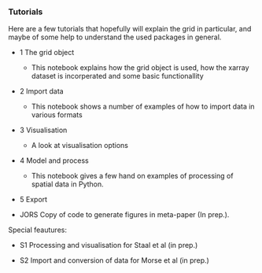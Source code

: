 ### Tutorials

Here are a few tutorials that hopefully will explain the grid in particular, and maybe of some help to understand the used packages in general. 

 - 1 The grid object
   - This notebook explains how the grid object is used, how the xarray dataset is incorperated and some basic functionallity
  
 - 2 Import data
   - This notebook shows a number of examples of how to import data in various formats
  
 - 3 Visualisation
   - A look at visualisation options 
  
 - 4 Model and process
   - This notebook gives a few hand on examples of processing of spatial data in Python. 
  
 - 5 Export
 
 - JORS Copy of code to generate figures in meta-paper (In prep.). 
 
 Special feautures:
 
 - S1 Processing and visualisation for Staal et al (in prep.)
 
 - S2 Import and conversion of data for Morse et al (in prep.)
